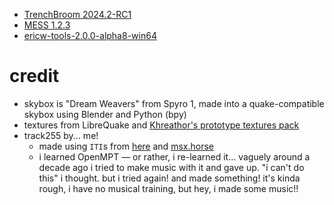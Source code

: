 - [TrenchBroom 2024.2-RC1](https://trenchbroom.github.io/)
- [MESS 1.2.3](https://pwitvoet.github.io/mess/index.html)
- [ericw-tools-2.0.0-alpha8-win64](https://github.com/ericwa/ericw-tools/releases/tag/2.0.0-alpha8)

# credit

- skybox is "Dream Weavers" from Spyro 1, made into a quake-compatible skybox using Blender and Python (bpy)
- textures from LibreQuake and [Khreathor's prototype textures pack](https://www.slipseer.com/index.php?resources/prototype-wad.263/)
- track255 by... me!
  - made using `ITI`s from [here](https://github.com/msx2plus/msx_iti_collection) and [msx.horse](https://msx.horse/)
  - i learned OpenMPT — or rather, i re-learned it... vaguely around a decade ago i tried to make music with it and gave up. "i can't do this" i thought. but i tried again! and made something! it's kinda rough, i have no musical training, but hey, i made some music!!
